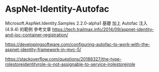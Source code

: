 # AspNet-Identity-Autofac
Microsoft.AspNet.Identity.Samples 2.2.0-alpha1 基礎 加上 Autofac 注入 (4.9.4) 的範例
參考文章 
https://tech.trailmax.info/2014/09/aspnet-identity-and-ioc-container-registration/

https://developingsoftware.com/configuring-autofac-to-work-with-the-aspnet-identity-framework-in-mvc-5/

https://stackoverflow.com/questions/20188327/the-type-rolestoreidentityrole-is-not-assignable-to-service-irolestoreirole

